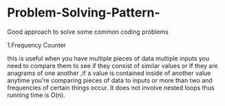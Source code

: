 # Problem-Solving-Pattern-
Good approach to solve some common coding problems 

1.Frequency Counter

this is useful when you have multiple pieces of data multiple inputs you need to compare them to see if they consist of similar values or If they are anagrams of one another ,if a value is contained inside of another value anytime you're comparing pieces of data to inputs or more than two and frequencies of certain things occur.
It does not involve nested loops thus running time is O(n).
